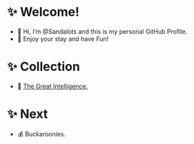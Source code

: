 # ✨ Welcome!
- 👋 Hi, I’m @Sandalots and this is my personal GitHub Profile.
- 🍹 Enjoy your stay and have Fun!


# ✨ Collection
- 🧑‍ [The Great Intelligence.](https://www.sandymacdonald.co.uk)


# ✨ Next
- 💰 Buckaroonies.


<!---
Sandalots/Sandalots is a ✨ special ✨ repository because its `README.md` (this file) appears on your GitHub profile.
You can click the Preview link to take a look at your changes.
--->
